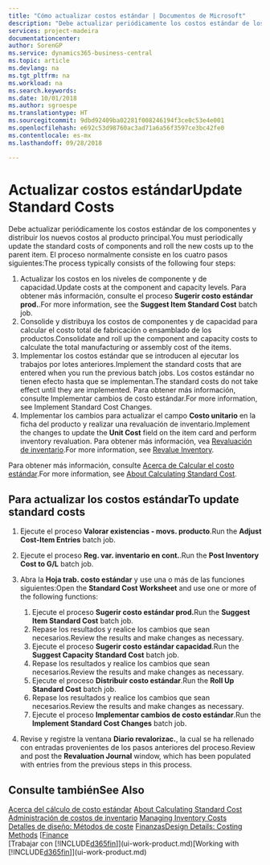 ```yaml
---
title: "Cómo actualizar costos estándar | Documentos de Microsoft"
description: "Debe actualizar periódicamente los costos estándar de los componentes y distribuir los nuevos costos al producto principal."
services: project-madeira
documentationcenter: 
author: SorenGP
ms.service: dynamics365-business-central
ms.topic: article
ms.devlang: na
ms.tgt_pltfrm: na
ms.workload: na
ms.search.keywords: 
ms.date: 10/01/2018
ms.author: sgroespe
ms.translationtype: HT
ms.sourcegitcommit: 9dbd92409ba02281f008246194f3ce0c53e4e001
ms.openlocfilehash: e692c53d98760ac3ad71a6a56f3597ce3bc42fe0
ms.contentlocale: es-mx
ms.lasthandoff: 09/28/2018

---
```

# <a name="update-standard-costs"></a><span data-ttu-id="6ccad-103">Actualizar costos estándar</span><span class="sxs-lookup"><span data-stu-id="6ccad-103">Update Standard Costs</span></span>
<span data-ttu-id="6ccad-104">Debe actualizar periódicamente los costos estándar de los componentes y distribuir los nuevos costos al producto principal.</span><span class="sxs-lookup"><span data-stu-id="6ccad-104">You must periodically update the standard costs of components and roll the new costs up to the parent item.</span></span> <span data-ttu-id="6ccad-105">El proceso normalmente consiste en los cuatro pasos siguientes:</span><span class="sxs-lookup"><span data-stu-id="6ccad-105">The process typically consists of the following four steps:</span></span>  

1.  <span data-ttu-id="6ccad-106">Actualizar los costos en los niveles de componente y de capacidad.</span><span class="sxs-lookup"><span data-stu-id="6ccad-106">Update costs at the component and capacity levels.</span></span> <span data-ttu-id="6ccad-107">Para obtener más información, consulte el proceso **Sugerir costo estándar prod.**.</span><span class="sxs-lookup"><span data-stu-id="6ccad-107">For more information, see the **Suggest Item Standard Cost** batch job.</span></span>  
2.  <span data-ttu-id="6ccad-108">Consolide y distribuya los costos de componentes y de capacidad para calcular el costo total de fabricación o ensamblado de los productos.</span><span class="sxs-lookup"><span data-stu-id="6ccad-108">Consolidate and roll up the component and capacity costs to calculate the total manufacturing or assembly cost of the items.</span></span>  
3.  <span data-ttu-id="6ccad-109">Implementar los costos estándar que se introducen al ejecutar los trabajos por lotes anteriores.</span><span class="sxs-lookup"><span data-stu-id="6ccad-109">Implement the standard costs that are entered when you run the previous batch jobs.</span></span> <span data-ttu-id="6ccad-110">Los costos estándar no tienen efecto hasta que se implementan.</span><span class="sxs-lookup"><span data-stu-id="6ccad-110">The standard costs do not take effect until they are implemented.</span></span> <span data-ttu-id="6ccad-111">Para obtener más información, consulte Implementar cambios de costo estándar.</span><span class="sxs-lookup"><span data-stu-id="6ccad-111">For more information, see Implement Standard Cost Changes.</span></span>  
4.  <span data-ttu-id="6ccad-112">Implementar los cambios para actualizar el campo **Costo unitario** en la ficha del producto y realizar una revaluación de inventario.</span><span class="sxs-lookup"><span data-stu-id="6ccad-112">Implement the changes to update the **Unit Cost** field on the item card and perform inventory revaluation.</span></span> <span data-ttu-id="6ccad-113">Para obtener más información, vea [Revaluación de inventario](inventory-how-revalue-inventory.md).</span><span class="sxs-lookup"><span data-stu-id="6ccad-113">For more information, see [Revalue Inventory](inventory-how-revalue-inventory.md).</span></span>  

<span data-ttu-id="6ccad-114">Para obtener más información, consulte [Acerca de Calcular el costo estándar](finance-about-calculating-standard-cost.md).</span><span class="sxs-lookup"><span data-stu-id="6ccad-114">For more information, see [About Calculating Standard Cost](finance-about-calculating-standard-cost.md).</span></span>  
## <a name="to-update-standard-costs"></a><span data-ttu-id="6ccad-115">Para actualizar los costos estándar</span><span class="sxs-lookup"><span data-stu-id="6ccad-115">To update standard costs</span></span>  
1.  <span data-ttu-id="6ccad-116">Ejecute el proceso **Valorar existencias - movs. producto**.</span><span class="sxs-lookup"><span data-stu-id="6ccad-116">Run the **Adjust Cost-Item Entries** batch job.</span></span>  
2.  <span data-ttu-id="6ccad-117">Ejecute el proceso **Reg. var. inventario en cont.**.</span><span class="sxs-lookup"><span data-stu-id="6ccad-117">Run the **Post Inventory Cost to G/L** batch job.</span></span>  
3.  <span data-ttu-id="6ccad-118">Abra la **Hoja trab. costo estándar** y use una o más de las funciones siguientes:</span><span class="sxs-lookup"><span data-stu-id="6ccad-118">Open the **Standard Cost Worksheet** and use one or more of the following functions:</span></span>  

    1.  <span data-ttu-id="6ccad-119">Ejecute el proceso **Sugerir costo estándar prod.**</span><span class="sxs-lookup"><span data-stu-id="6ccad-119">Run the **Suggest Item Standard Cost** batch job.</span></span>  
    2.  <span data-ttu-id="6ccad-120">Repase los resultados y realice los cambios que sean necesarios.</span><span class="sxs-lookup"><span data-stu-id="6ccad-120">Review the results and make changes as necessary.</span></span>  
    3.  <span data-ttu-id="6ccad-121">Ejecute el proceso **Sugerir costo estándar capacidad**.</span><span class="sxs-lookup"><span data-stu-id="6ccad-121">Run the **Suggest Capacity Standard Cost** batch job.</span></span>  
    4.  <span data-ttu-id="6ccad-122">Repase los resultados y realice los cambios que sean necesarios.</span><span class="sxs-lookup"><span data-stu-id="6ccad-122">Review the results and make changes as necessary.</span></span>
    5. <span data-ttu-id="6ccad-123">Ejecute el proceso **Distribuir costo estándar**.</span><span class="sxs-lookup"><span data-stu-id="6ccad-123">Run the **Roll Up Standard Cost** batch job.</span></span>
    6.  <span data-ttu-id="6ccad-124">Repase los resultados y realice los cambios que sean necesarios.</span><span class="sxs-lookup"><span data-stu-id="6ccad-124">Review the results and make changes as necessary.</span></span>
    7.  <span data-ttu-id="6ccad-125">Ejecute el proceso **Implementar cambios de costo estándar**.</span><span class="sxs-lookup"><span data-stu-id="6ccad-125">Run the **Implement Standard Cost Changes** batch job.</span></span>  
4.  <span data-ttu-id="6ccad-126">Revise y registre la ventana **Diario revalorizac.**, la cual se ha rellenado con entradas provenientes de los pasos anteriores del proceso.</span><span class="sxs-lookup"><span data-stu-id="6ccad-126">Review and post the **Revaluation Journal** window, which has been populated with entries from the previous steps in this process.</span></span>  

## <a name="see-also"></a><span data-ttu-id="6ccad-127">Consulte también</span><span class="sxs-lookup"><span data-stu-id="6ccad-127">See Also</span></span>  
 <span data-ttu-id="6ccad-128">[Acerca del cálculo de costo estándar](finance-about-calculating-standard-cost.md) </span><span class="sxs-lookup"><span data-stu-id="6ccad-128">[About Calculating Standard Cost](finance-about-calculating-standard-cost.md) </span></span>  
 <span data-ttu-id="6ccad-129">[Administración de costos de inventario](finance-manage-inventory-costs.md) </span><span class="sxs-lookup"><span data-stu-id="6ccad-129">[Managing Inventory Costs](finance-manage-inventory-costs.md) </span></span>  
 <span data-ttu-id="6ccad-130">[Detalles de diseño: Métodos de coste](design-details-costing-methods.md) [Finanzas](finance.md)</span><span class="sxs-lookup"><span data-stu-id="6ccad-130">[Design Details: Costing Methods](design-details-costing-methods.md) [[Finance](finance.md)</span></span>  
 <span data-ttu-id="6ccad-131">[Trabajar con [!INCLUDE[d365fin](includes/d365fin_md.md)]](ui-work-product.md)</span><span class="sxs-lookup"><span data-stu-id="6ccad-131">[Working with [!INCLUDE[d365fin](includes/d365fin_md.md)]](ui-work-product.md)</span></span>  

